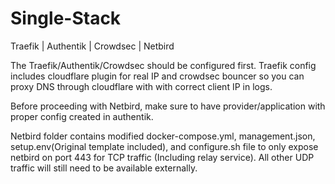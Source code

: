 # Single-Stack
Traefik | Authentik | Crowdsec | Netbird

The Traefik/Authentik/Crowdsec should be configured first.
Traefik config includes cloudflare plugin for real IP and crowdsec bouncer so you can proxy DNS through cloudflare with with correct client IP in logs.

Before proceeding with Netbird, make sure to have provider/application with proper config created in authentik.

Netbird folder contains modified docker-compose.yml, management.json, setup.env(Original template included), and configure.sh file to only expose netbird on port 443 for TCP traffic (Including relay service). All other UDP traffic will still need to be available externally.
